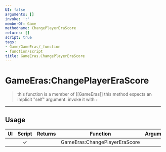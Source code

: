 ```yaml
---
UI: false
arguments: []
invoke: ':'
memberOf: Game
methodname: ChangePlayerEraScore
returns: []
script: true
tags:
- Game/GameEras/_function
- function/script
title: GameEras.ChangePlayerEraScore
---
```

# GameEras:ChangePlayerEraScore
> this function is a member of [[GameEras]]
> this method expects an implicit "self" argument. invoke it with `:`
-----
## Usage
|  UI | Script | Returns | Function | Arguments |
|:---:|:------:|-------:|:--------:|:---------|
| |✓||GameEras:ChangePlayerEraScore||
